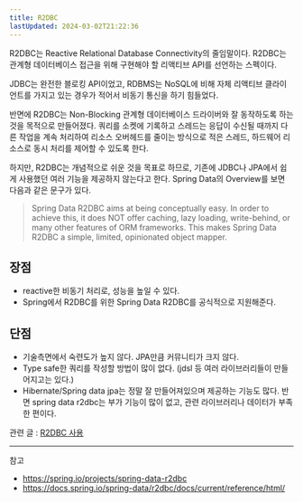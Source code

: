 ```yaml
---
title: R2DBC
lastUpdated: 2024-03-02T21:22:36
---
```


R2DBC는 Reactive Relational Database Connectivity의 줄임말이다. R2DBC는 관계형 데이터베이스 접근을 위해 구현해야 할 리액티브 API를 선언하는 스펙이다.

JDBC는 완전한 블로킹 API이었고, RDBMS는 NoSQL에 비해 자체 리액티브 클라이언트를 가지고 있는 경우가 적어서 비동기 통신을 하기 힘들었다.

반면에 R2DBC는 Non-Blocking 관계형 데이터베이스 드라이버와 잘 동작하도록 하는 것을 목적으로 만들어졌다. 쿼리를 소켓에 기록하고 스레드는 응답이 수신될 때까지 다른 작업을 계속 처리하여 리소스 오버헤드를 줄이는 방식으로 적은 스레드, 하드웨어 리소스로 동시 처리를 제어할 수 있도록 한다.

하지만, R2DBC는 개념적으로 쉬운 것을 목표로 하므로, 기존에 JDBC나 JPA에서 쉽게 사용했던 여러 기능을 제공하지 않는다고 한다. Spring Data의 Overview를 보면 다음과 같은 문구가 있다.

> Spring Data R2DBC aims at being conceptually easy. In order to achieve this, it does NOT offer caching, lazy loading, write-behind, or many other features of ORM frameworks. This makes Spring Data R2DBC a simple, limited, opinionated object mapper.

## 장점

- reactive한 비동기 처리로, 성능을 높일 수 있다.
- Spring에서 R2DBC를 위한 Spring Data R2DBC를 공식적으로 지원해준다.

## 단점

- 기술측면에서 숙련도가 높지 않다. JPA만큼 커뮤니티가 크지 않다.
- Type safe한 쿼리를 작성할 방법이 많이 없다. (jdsl 등 여러 라이브러리들이 만들어지고는 있다.)
- Hibernate/Spring data jpa는 정말 잘 만들어져있으며 제공하는 기능도 많다. 반면 spring data r2dbc는 부가 기능이 많이 없고, 관련 라이브러리나 데이터가 부족한 편이다.

관련 글 : [R2DBC 사용](R2DBC%E2%80%85%EC%82%AC%EC%9A%A9.md)

---

참고

- https://spring.io/projects/spring-data-r2dbc
- https://docs.spring.io/spring-data/r2dbc/docs/current/reference/html/